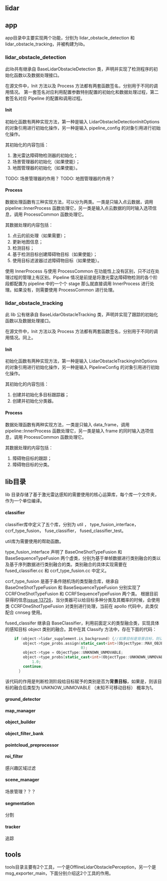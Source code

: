 <a name="lidar_module" />

## lidar

## app
app目录中主要实现两个功能，分别为 lidar_obstacle_detection 和 lidar_obstacle_tracking，并被构建为lib。
### lidar_obstacle_detection 
此lib共有继承自 BaseLidarObstacleDetection 类，声明并实现了检测程序的初始化函数以及数据处理接口。

在源文件中，Init 方法以及 Process 方法都有两套函数签名，分别用于不同的调用情况。
第一套签名对应利用配置参数特别配置的初始化和数据处理过程，第二套签名对应 Pipeline 的配置和调用过程。

#### Init
初始化函数有两种实现方法，第一种是输入 LidarObstacleDetectionInitOptions 的对象引用进行初始化操作，另一种是输入 pipeline_config 的对象引用进行初始化操作。

其初始化的内容包括：
1. 激光雷达障碍物检测器的初始化；
2. 场景管理器的初始化（如果使能）；
3. 地图管理器的初始化（如果使能）。

TODO: 场景管理器的作用？
TODO: 地图管理器的作用？

#### Process
数据处理函数有三种实现方法，可以分为两类。一类是只输入点云数据，调用 pipeline::InnerProcess 函数处理它，另一类是输入点云数据的同时输入选项信息，调用 ProcessCommon 函数处理它。

其数据处理的内容包括：
1. 点云的前处理（如果需要）；
2. 更新地图信息；
3. 检测目标；
4. 基于检测目标创建障碍物目标（如果使能）；
5. 使用目标滤波器过滤障碍物目标（如果使能）。

使用 InnerProcess 与使用 ProcessCommon 在功能性上没有区别，只不过在处理过程的管理上有区别。Pipeline 情况是前提是将激光雷达障碍物检测的各个阶段都配置为 pipeline 中的一个个 stage 那么就直接调用 InnerProcess 进行处理。如果没有，则需要使用 ProcessCommon 进行处理。

### lidar_obstacle_tracking
此 lib 公有继承自 BaseLidarObstacleTracking 类，声明并实现了跟踪的初始化函数以及数据处理接口。

在源文件中，Init 方法以及 Process 方法都有两套函数签名，分别用于不同的调用情况。同上。

#### Init
初始化函数有两种实现方法，第一种是输入 LidarObstacleTrackingInitOptions 的对象引用进行初始化操作，另一种是输入 PipelineConfig 的对象引用进行初始化操作。

其初始化的内容包括：
1. 创建并初始化多目标跟踪器；
2. 创建并初始化分类器。

#### Process
数据处理函数有两种实现方法，一类是只输入 data_frame，调用 pipeline::InnerProcess 函数处理它，另一类是输入 frame 的同时输入选项信息，调用 ProcessCommon 函数处理它。

其数据处理的内容包括：
1. 障碍物目标的跟踪；
2. 障碍物目标的分类。

## lib目录
lib 目录存储了基于激光雷达感知的需要使用的核心运算库，每个库一个文件夹，作为一个单位编译。

#### classifier
classifier库中定义了五个库，分别为 util ， type_fusion_interface， ccrf_type_fusion， fuse_classifier， fused_classifier_test。

util库为需要使用的帮助函数。

type_fusion_interface 声明了 BaseOneShotTypeFusion 和 BaseSequenceTypeFusion 两个虚类，分别为基于单帧数据进行类别融合的类以及基于序列数据进行类别融合的类。类别融合的具体实现需要在 fused_classifier.cc 和 ccrf_type_fusion.cc 中定义。

ccrf_type_fusion 是基于条件随机场的类型融合库，继承自 BaseOneShotTypeFusion 和 BaseSequenceTypeFusion 分别实现了 CCRFOneShotTypeFusion 和 CCRFSequenceTypeFusion 两个类。
根据目前获得的信息[issue 13726](https://github.com/ApolloAuto/apollo/issues/13726)，当分类器可以给目标多种分类及其概率的时候，会使用类 CCRFOneShotTypeFusion 对类别进行处理，当前在 apollo 代码中，此类仅配合 cnnseg 使用。


fused_classifer 继承自 BaseClassifier，利用前面定义的类型融合类，实现具体的感知目标 object 类别的融合。其中在其 Classify 方法中，存在下面的代码：

```c++
    if (object->lidar_supplement.is_background) {//如果目标是背景目标，则认为它属于 UNKNOWN_UNMOVABLE 类，概率为1
        object->type_probs.assign(static_cast<int>(ObjectType::MAX_OBJECT_TYPE),
                                  0);
        object->type = ObjectType::UNKNOWN_UNMOVABLE;
        object->type_probs[static_cast<int>(ObjectType::UNKNOWN_UNMOVABLE)] =
            1.0;
        continue;
      }
```
该代码的作用是判断检测阶段给目标赋予的类别是否为**背景目标**，如果是，则该目标的融合后类型为 UNKNOW_UNMOVABLE （未知不可移动目标） 概率为1。


#### ground_detector


#### map_manager


#### object_builder


#### object_filter_bank


#### pointcloud_preprocessor


#### roi_filter
感兴趣区域过滤

#### scene_manager
场景管理？？？

#### segmentation
分割

#### tracker
追踪

## tools
tools目录主要有2个工具，一个是OfflineLidarObstaclePerception，另一个是msg_exporter_main，下面分别介绍这2个工具的作用。  

